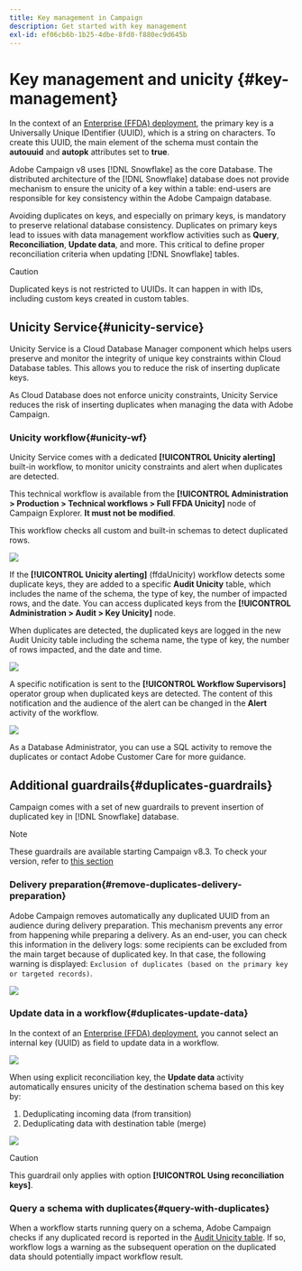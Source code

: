 ```yaml
---
title: Key management in Campaign
description: Get started with key management
exl-id: ef06cb6b-1b25-4dbe-8fd0-f880ec9d645b
---
```

# Key management and unicity {#key-management}

In the context of an [Enterprise (FFDA) deployment](enterprise-deployment.md), the primary key is a Universally Unique IDentifier (UUID), which is a string on characters. To create this UUID, the main element of the schema must contain the **autouuid** and **autopk** attributes set to **true**.

Adobe Campaign v8 uses [!DNL Snowflake] as the core Database. The distributed architecture of the [!DNL Snowflake] database does not provide mechanism to ensure the unicity of a key within a table: end-users are responsible for key consistency within the Adobe Campaign database.

Avoiding duplicates on keys, and especially on primary keys, is mandatory to preserve relational database consistency. Duplicates on primary keys lead to issues with data management workflow activities such as **Query**, **Reconciliation**, **Update data**, and more. This critical to define proper reconciliation criteria when updating [!DNL Snowflake] tables.


>[!CAUTION]
>
>Duplicated keys is not restricted to UUIDs. It can happen in with IDs, including custom keys created in custom tables.


## Unicity Service{#unicity-service}

Unicity Service is a Cloud Database Manager component which helps users preserve and monitor the integrity of unique key constraints within Cloud Database tables. This allows you to reduce the risk of inserting duplicate keys.

As Cloud Database does not enforce unicity constraints, Unicity Service reduces the risk of inserting duplicates when managing the data with Adobe Campaign.

### Unicity workflow{#unicity-wf}

Unicity Service comes with a dedicated **[!UICONTROL Unicity alerting]** built-in workflow, to monitor unicity constraints and alert when duplicates are detected.

This technical workflow is available from the **[!UICONTROL Administration > Production > Technical workflows > Full FFDA Unicity]** node of Campaign Explorer. **It must not be modified**.

This workflow checks all custom and built-in schemas to detect duplicated rows.

![](assets/unicity-alerting-wf.png)

If the **[!UICONTROL Unicity alerting]** (ffdaUnicity) workflow detects some duplicate keys, they are added to a specific **Audit Unicity** table, which includes the name of the schema, the type of key, the number of impacted rows, and the date. You can access duplicated keys from the **[!UICONTROL Administration > Audit > Key Unicity]** node. 

When duplicates are detected, the duplicated keys are logged in the new Audit Unicity table including the schema name, the type of key, the number of rows impacted, and the date and time. 

![](assets/unicity-table.png)

A specific notification is sent to the **[!UICONTROL Workflow Supervisors]** operator group when duplicated keys are detected. The content of this notification and the audience of the alert can be changed in the **Alert** activity of the workflow.

![](assets/wf-alert-activity.png)

As a Database Administrator, you can use a SQL activity to remove the duplicates or contact Adobe Customer Care for more guidance.

## Additional guardrails{#duplicates-guardrails}

Campaign comes with a set of new guardrails to prevent insertion of duplicated key in [!DNL Snowflake] database. 

>[!NOTE]
>
>These guardrails are available starting Campaign v8.3. To check your version, refer to [this section](../start/compatibility-matrix.md#how-to-check-your-campaign-version-and-buildversion)

### Delivery preparation{#remove-duplicates-delivery-preparation}

Adobe Campaign removes automatically any duplicated UUID from an audience during delivery preparation. This mechanism prevents any error from happening while preparing a delivery. As an end-user, you can check this information in the delivery logs: some recipients can be excluded from the main target because of duplicated key. In that case, the following warning is displayed: `Exclusion of duplicates (based on the primary key or targeted records)`.

![](assets/exclusion-duplicates-log.png)

### Update data in a workflow{#duplicates-update-data}

In the context of an [Enterprise (FFDA) deployment](enterprise-deployment.md), you cannot select an internal key (UUID) as field to update data in a workflow. 

![](assets/update-data-no-internal-key.png)

When using explicit reconciliation key, the **Update data** activity automatically ensures unicity of the destination schema based on this key by:

1. Deduplicating incoming data (from transition) 
1. Deduplicating data with destination table (merge) 


![](assets/update-data-deduplicate.png)

>[!CAUTION]
>
>This guardrail only applies with option **[!UICONTROL Using reconciliation keys]**.


### Query a schema with duplicates{#query-with-duplicates}

When a workflow starts running query on a schema, Adobe Campaign checks if any duplicated record is reported in the [Audit Unicity table](#unicity-wf). If so, workflow logs a warning as the subsequent operation on the duplicated data should potentially impact workflow result.
